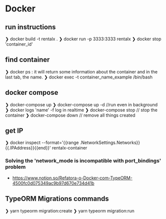 # Docker 
## run instructions
❯ docker build -t rentalx .
❯ docker run -p 3333:3333 rentalx
❯ docker stop 'container_id'
## find container
❯ docker ps : it will return  some information about the container and in the last tab, the name.
❯ docker exec -t container_name_example /bin/bash

## docker compose
❯ docker-compose up
❯ docker-compose up -d //run even in background
❯ docker logs 'name' -f log in realtime
❯ docker-compose stop // stop the container
❯ docker-compose down // remove all things created

## get IP
❯ docker inspect --format='{{range .NetworkSettings.Networks}}{{.IPAddress}}{{end}}' rentalx-container


### Solving the 'network_mode is incompatible with port_bindings' problem
- https://www.notion.so/Refatora-o-Docker-com-TypeORM-4500fc0d075349ac9b97d670e734d41b

## TypeORM Migrations commands
❯ yarn typeorm migration:create 
❯ yarn typeorm migration:run   